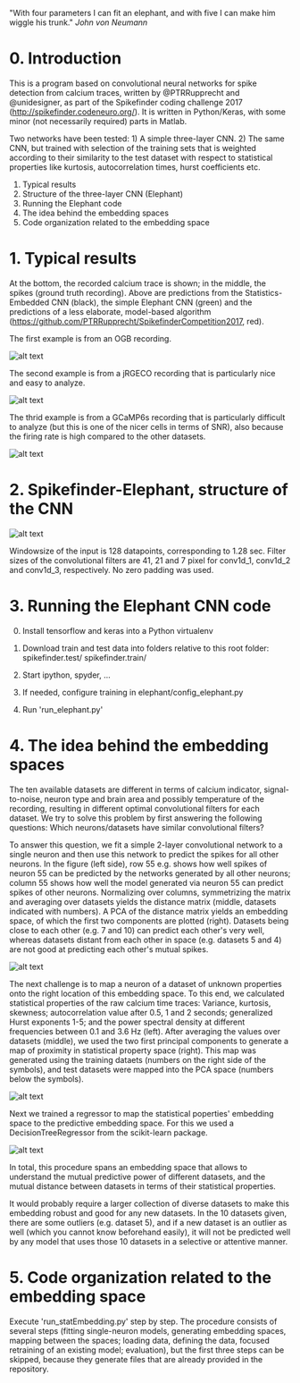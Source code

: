 
"With four parameters I can fit an elephant, and with five I can make him wiggle his trunk."
*John von Neumann*

# 0. Introduction

This is a program based on convolutional neural networks for spike detection from calcium traces, written by @PTRRupprecht and @unidesigner, as part of the Spikefinder coding challenge 2017 (http://spikefinder.codeneuro.org/). It is written in Python/Keras, with some minor (not necessarily required) parts in Matlab.

Two networks have been tested: 1) A simple three-layer CNN. 2) The same CNN, but trained with selection of the training sets that is weighted according to their similarity to the test dataset with respect to statistical properties like kurtosis, autocorrelation times, hurst coefficients etc.

1. Typical results
2. Structure of the three-layer CNN (Elephant)
3. Running the Elephant code
4. The idea behind the embedding spaces
5. Code organization related to the embedding space


# 1. Typical results

At the bottom, the recorded calcium trace is shown; in the middle, the spikes (ground truth recording). Above are predictions from the Statistics-Embedded CNN (black), the simple Elephant CNN (green) and the predictions of a less elaborate, model-based algorithm (https://github.com/PTRRupprecht/SpikefinderCompetition2017, red).

The first example is from an OGB recording.

![alt text](https://github.com/PTRRupprecht/Spikefinder-Elephant/blob/master/figures/pic1-4.png)

The second example is from a jRGECO recording that is particularly nice and easy to analyze.

![alt text](https://github.com/PTRRupprecht/Spikefinder-Elephant/blob/master/figures/pic10-7.png)

The thrid example is from a GCaMP6s recording that is particularly difficult to analyze (but this is one of the nicer cells in terms of SNR), also because the firing rate is high compared to the other datasets.

![alt text](https://github.com/PTRRupprecht/Spikefinder-Elephant/blob/master/figures/pic5-8.png)



# 2. Spikefinder-Elephant, structure of the CNN

![alt text](https://github.com/PTRRupprecht/Spikefinder-Elephant/blob/master/figures/Figure4.png)

Windowsize of the input is 128 datapoints, corresponding to 1.28 sec. Filter sizes of the convolutional filters are 41, 21 and 7 pixel for conv1d_1, conv1d_2 and conv1d_3, respectively. No zero padding was used.


# 3. Running the Elephant CNN code

0. Install tensorflow and keras into a Python virtualenv

1. Download train and test data into folders relative to this root folder:
    spikefinder.test/
    spikefinder.train/

2. Start ipython, spyder, ...

3. If needed, configure training in elephant/config_elephant.py

4. Run 'run_elephant.py'


# 4. The idea behind the embedding spaces

The ten available datasets are different in terms of calcium indicator, signal-to-noise, neuron type and brain area and possibly temperature of the recording, resulting in different optimal convolutional filters for each dataset. We try to solve this problem by first answering the following questions: Which neurons/datasets have similar convolutional filters?

To answer this question, we fit a simple 2-layer convolutional network to a single neuron and then use this network to predict the spikes for all other neurons. In the figure (left side), row 55 e.g. shows how well spikes of neuron 55 can be predicted by the networks generated by all other neurons; column 55 shows how well the model generated via neuron 55 can predict spikes of other neurons.
Normalizing over columns, symmetrizing the matrix and averaging over datasets yields the distance matrix (middle, datasets indicated with numbers).
A PCA of the distance matrix yields an embedding space, of which the first two components are plotted (right). Datasets being close to each other (e.g. 7 and 10) can predict each other's very well, whereas datasets distant from each other in space (e.g. datasets 5 and 4) are not good at predicting each other's mutual spikes.

![alt text](https://github.com/PTRRupprecht/Spikefinder-Elephant/blob/master/figures/Figure1.png)

The next challenge is to map a neuron of a dataset of unknown properties onto the right location of this embedding space. To this end, we calculated statistical properties of the raw calcium time traces: Variance, kurtosis, skewness; autocorrelation value after 0.5, 1 and 2 seconds; generalized Hurst exponents 1-5; and the power spectral density at different frequencies between 0.1 and 3.6 Hz (left). After averaging the values over datasets (middle), we used the two first principal components to generate a map of proximity in statistical property space (right). This map was generated using the training dataets (numbers on the right side of the symbols), and test datasets were mapped into the PCA space (numbers below the symbols).

![alt text](https://github.com/PTRRupprecht/Spikefinder-Elephant/blob/master/figures/Figure2.png)

Next we trained a regressor to map the statistical poperties' embedding space to the predictive embedding space. For this we used a DecisionTreeRegressor from the scikit-learn package.

![alt text](https://github.com/PTRRupprecht/Spikefinder-Elephant/blob/master/figures/Figure3.png)

In total, this procedure spans an embedding space that allows to understand the mutual predictive power of different datasets, and the mutual distance between datasets in terms of their statistical properties.

It would probably require a larger collection of diverse datasets to make this embedding robust and good for any new datasets. In the 10 datasets given, there are some outliers (e.g. dataset 5), and if a new dataset is an outlier as well (which you cannot know beforehand easily), it will not be predicted well by any model that uses those 10 datasets in a selective or attentive manner.


# 5. Code organization related to the embedding space

Execute 'run_statEmbedding.py' step by step. The procedure consists of several steps (fitting single-neuron models, generating embedding spaces, mapping between the spaces; loading data, defining the data, focused retraining of an existing model; evaluation), but the first three steps can be skipped, because they generate files that are already provided in the repository.
